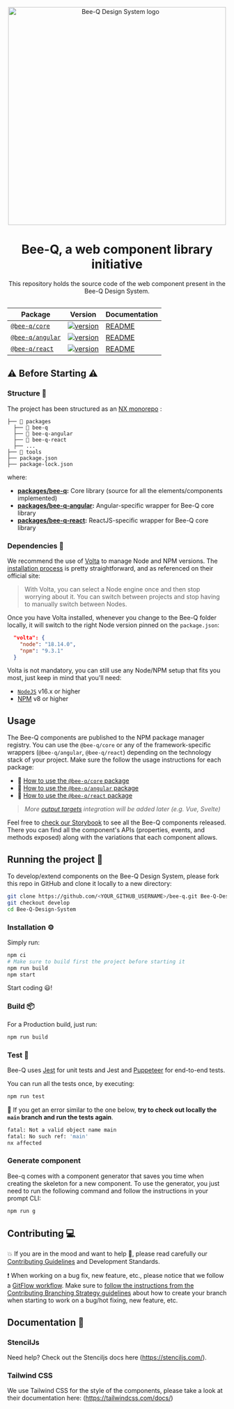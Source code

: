 <p align="center">
  <img
    width="500"
    src="https://user-images.githubusercontent.com/328492/189278210-da3353de-6ea2-4c97-9be3-b02ac6dd5997.jpg"
    alt="Bee-Q Design System logo"
  />
</p>

<h1 align="center">Bee-Q, a web component library initiative</h1>

<p align="center">This repository holds the source code of the web component present in the Bee-Q Design System.</p>

<p align="center">
  <a aria-label="license" href="./LICENSE">
    <img src="https://img.shields.io/badge/license-Apache%202.0-green" alt="">
  </a>
</p>

<div align="center">

| Package                                                          | Version                                                                                                            | Documentation                            |
| ---------------------------------------------------------------- | ------------------------------------------------------------------------------------------------------------------ | ---------------------------------------- |
| [`@bee-q/core`](https://www.npmjs.com/package/@bee-q/core)       | [![version](https://img.shields.io/npm/v/@bee-q/core/latest.svg)](https://www.npmjs.com/package/@bee-q/core)       | [README](./packages/bee-q/README.md)         |
| [`@bee-q/angular`](https://www.npmjs.com/package/@bee-q/angular) | [![version](https://img.shields.io/npm/v/@bee-q/angular/latest.svg)](https://www.npmjs.com/package/@bee-q/angular) | [README](./packages/bee-q-angular/README.md) |
| [`@bee-q/react`](https://www.npmjs.com/package/@bee-q/react)     | [![version](https://img.shields.io/npm/v/@bee-q/react/latest.svg)](https://www.npmjs.com/package/@bee-q/react)     | [README](./packages/bee-q-react/README.md)   |

</div>

## ⚠️ Before Starting ⚠️

### Structure 🧩

The project has been structured as an [NX monorepo](https://nx.dev) :

```
├── 📁 packages
  ├── 📁 bee-q
  ├── 📁 bee-q-angular
  ├── 📁 bee-q-react
  ├── ...
├── 📁 tools
├── package.json
├── package-lock.json
```

where:

- **[packages/bee-q](./packages/bee-q/):** Core library (source for all the elements/components implemented)
- **[packages/bee-q-angular](./packages/bee-q-angular):** Angular-specific wrapper for Bee-Q core library
- **[packages/bee-q-react](./packages/bee-q-react):** ReactJS-specific wrapper for Bee-Q core library

### Dependencies 📡

We recommend the use of [Volta](https://volta.sh/) to manage Node and NPM versions. The [installation process](https://docs.volta.sh/guide/getting-started) is pretty straightforward, and as referenced on their official site:

> With Volta, you can select a Node engine once and then stop worrying about it. You can switch between projects and stop having to manually switch between Nodes.

Once you have Volta installed, whenever you change to the Bee-Q folder locally, it will switch to the right Node version pinned on the `package.json`:

```json
  "volta": {
    "node": "18.14.0",
    "npm": "9.3.1"
  }
```

Volta is not mandatory, you can still use any Node/NPM setup that fits you most, just keep in mind that you'll need:

- [`NodeJS`](https://nodejs.org/en/download/) v16.x or higher
- [NPM](https://nodejs.org/en/knowledge/getting-started/npm/what-is-npm/) v8 or higher

## Usage

The Bee-Q components are published to the NPM package manager registry. You can use the `@bee-q/core` or any of the framework-specific wrappers (`@bee-q/angular`, `@bee-q/react`) depending on the technology stack of your project. Make sure the follow the usage instructions for each package:

- 📘 [How to use the `@bee-q/core` package](packages/bee-q/README.md)
- 📗 [How to use the `@bee-q/angular` package](packages/bee-q-angular/README.md)
- 📕 [How to use the `@bee-q/react` package](packages/bee-q-react/README.md)

> _More [output targets](https://stenciljs.com/docs/overview) integration will be added later (e.g. Vue, Svelte)_

Feel free to [check our Storybook](https://storybook.bee-q.design/) to see all the Bee-Q components released. There you can find all the component's APIs (properties, events, and methods exposed) along with the variations that each component allows.

## Running the project 🏃‍

To develop/extend components on the Bee-Q Design System, please fork this repo in GitHub and clone it locally to a new directory:

```bash
git clone https://github.com/<YOUR_GITHUB_USERNAME>/bee-q.git Bee-Q-Design-System
git checkout develop
cd Bee-Q-Design-System
```

### Installation ⚙️

Simply run:

```bash
npm ci
# Make sure to build first the project before starting it
npm run build
npm start
```

Start coding 😃!

### Build 📦

For a Production build, just run:

```bash
npm run build
```

### Test 🧪

Bee-Q uses [Jest](https://jestjs.io/) for unit tests and Jest and [Puppeteer](https://pptr.dev/) for end-to-end tests.

You can run all the tests once, by executing:

```bash
npm run test
```

🚨 If you get an error similar to the one below, **try to check out locally the `main` branch and run the tests again**.

```bash
fatal: Not a valid object name main
fatal: No such ref: 'main'
nx affected
```

### Generate component

Bee-q comes with a component generator that saves you time when creating the skeleton for a new component. To use the generator, you just need to run the following command and follow the instructions in your prompt CLI:

```bash
npm run g
```

## Contributing 💻

💥 If you are in the mood and want to help 🙂, please read carefully our [Contributing Guidelines](./CONTRIBUTING.md) and Development Standards.

❗️ When working on a bug fix, new feature, etc., please notice that we follow a [GitFlow workflow](https://www.atlassian.com/git/tutorials/comparing-workflows/gitflow-workflow). Make sure to [follow the instructions from the Contributing Branching Strategy guidelines](./CONTRIBUTING.md#branching-strategy) about how to create your branch when starting to work on a bug/hot fixing, new feature, etc.

## Documentation 📖

### StencilJs

Need help? Check out the Stenciljs docs here (https://stenciljs.com/).

### Tailwind CSS

We use Tailwind CSS for the style of the components, please take a look at their documentation here: (https://tailwindcss.com/docs/)

